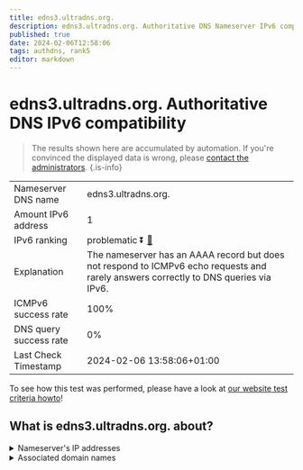 ```yaml
---
title: edns3.ultradns.org.
description: edns3.ultradns.org. Authoritative DNS Nameserver IPv6 compatibility
published: true
date: 2024-02-06T12:58:06
tags: authdns, rank5
editor: markdown
---
```


# edns3.ultradns.org. Authoritative DNS IPv6 compatibility

> The results shown here are accumulated by automation. If you're convinced the displayed data is wrong, please [contact the administrators](/howto/chat). 
{.is-info}




|   |   |
| - | - |
| Nameserver DNS name | edns3.ultradns.org.
| Amount IPv6 address | 1
| IPv6 ranking | problematic :arrow_double_down: [🔗](/howto/ranking) |
| Explanation | The nameserver has an AAAA record but does not respond to ICMPv6 echo requests and rarely answers correctly to DNS queries via IPv6. |
| ICMPv6 success rate | 100%|
| DNS query success rate | 0% |
| Last Check Timestamp | 2024-02-06 13:58:06+01:00 |

To see how this test was performed, please have a look at [our website test criteria howto](/howto/testcriteria/authdns)!


## What is edns3.ultradns.org. about?




<details>
<summary>Nameserver's IP addresses</summary>

2001:502:4612::203

</details>



<details>
<summary>Associated domain names</summary>

www.rbc.com

</details>
